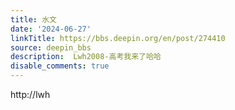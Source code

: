 ```yaml
---
title: 水文
date: '2024-06-27'
linkTitle: https://bbs.deepin.org/en/post/274410
source: deepin_bbs
description:  Lwh2008-高考我来了哈哈 
disable_comments: true
---
```

http://lwh
